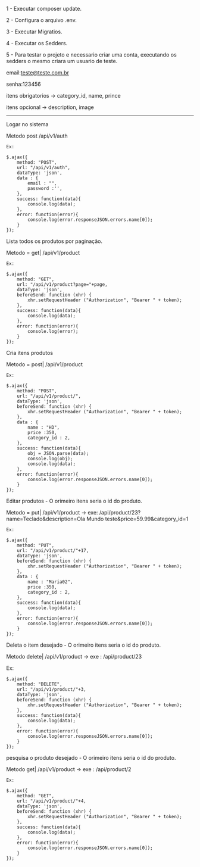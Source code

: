 1 - Executar composer update.

2 - Configura o arquivo .env.

3 - Executar Migratios.

4 - Executar os Sedders.

5 - Para testar o projeto e necessario criar uma conta, executando os sedders o mesmo criara um usuario de teste.

email:teste@teste.com.br

senha:123456

itens obrigatorios	-> category_id, name, prince

itens opcional		-> description, image

---------------------------------------------------------------------------------------------------------------------------

Logar no sistema

Metodo post /api/v1/auth

    Ex:
    
    $.ajax({
        method: "POST",
        url: "/api/v1/auth",
        dataType: 'json',
        data : {
            email : "",
            password :'',            
        },
        success: function(data){
            console.log(data);                    
        },
        error: function(error){                    
            console.log(error.responseJSON.errors.name[0]);
        }
    });

Lista todos os produtos por paginação.

Metodo = get|	/api/v1/product

    Ex:
    
	$.ajax({
        method: "GET",
        url: "/api/v1/product?page="+page,
        dataType: 'json',
        beforeSend: function (xhr) {
            xhr.setRequestHeader ("Authorization", "Bearer " + token);
        },
        success: function(data){
            console.log(data);                    
        },
        error: function(error){                    
            console.log(error);
        }
    });

Cria itens produtos

Metodo = post|	/api/v1/product

    Ex:
    
	$.ajax({
        method: "POST",
        url: "/api/v1/product/",
        dataType: 'json',
        beforeSend: function (xhr) {
            xhr.setRequestHeader ("Authorization", "Bearer " + token);
        },
        data : {
            name : "HD",
            price :350,
            category_id : 2,
        },
        success: function(data){
            obj = JSON.parse(data);
            console.log(obj);
            console.log(data);                    
        },
        error: function(error){                    
            console.log(error.responseJSON.errors.name[0]);
        }
    });

Editar produtos - O orimeiro itens seria o id do produto.

Metodo = put|	/api/v1/product -> exe: /api/product/23?name=Teclado&description=Ola Mundo teste&price=59.99&category_id=1
    
    Ex:
    
	$.ajax({
        method: "PUT",
        url: "/api/v1/product/"+17,
        dataType: 'json',
        beforeSend: function (xhr) {
            xhr.setRequestHeader ("Authorization", "Bearer " + token);
        },
        data : {
            name : "Maria02",
            price :350,
            category_id : 2,
        },
        success: function(data){
            console.log(data);                    
        },
        error: function(error){                    
            console.log(error.responseJSON.errors.name[0]);
        }
    });

Deleta o item desejado - O orimeiro itens seria o id do produto.

Metodo delete|	/api/v1/product -> exe : /api/product/23 
   
   Ex:
    
 	$.ajax({
        method: "DELETE",
        url: "/api/v1/product/"+3,
        dataType: 'json',
        beforeSend: function (xhr) {
            xhr.setRequestHeader ("Authorization", "Bearer " + token);
        },
        success: function(data){
            console.log(data);                    
        },
        error: function(error){                    
            console.log(error.responseJSON.errors.name[0]);
        }
    });

pesquisa o produto desejado - O orimeiro itens seria o id do produto.

Metodo get|	/api/v1/product -> exe : /api/product/2 
    
    Ex:
    
	$.ajax({
        method: "GET",
        url: "/api/v1/product/"+4,
        dataType: 'json',
        beforeSend: function (xhr) {
            xhr.setRequestHeader ("Authorization", "Bearer " + token);
        },
        success: function(data){
            console.log(data);                    
        },
        error: function(error){                    
            console.log(error.responseJSON.errors.name[0]);
        }
    });	
    
